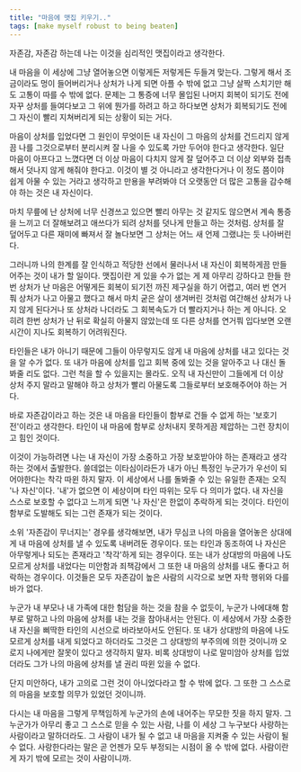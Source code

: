 ```yaml
---
title: "마음에 맷집 키우기.."
tags: [make myself robust to being beaten]
---
```


자존감, 자존감 하는데 나는 이것을 심리적인 맷집이라고 생각한다. 

내 마음을 이 세상에 그냥 열어놓으면 이렇게든 저렇게든 두들겨 맞는다. 그렇게 해서 조금이라도 멍이 들어버리거나 상처가 나게 되면 아플 수 밖에 없고 그냥 살짝 스치기만 해도 고통이 따를 수 밖에 없다. 문제는 그 통증에 너무 몰입된 나머지 회복이 되기도 전에 자꾸 상처를 들여다보고 그 위에 뭔가를 하려고 하고 하다보면 상처가 회복되기도 전에 그 자신이 빨리 지쳐버리게 되는 상황이 되는 거다.

마음이 상처를 입었다면 그 원인이 무엇이든 내 자신이 그 마음의 상처를 건드리지 않게끔 나를 그것으로부터 분리시켜 잘 나을 수 있도록 가만 두어야 한다고 생각한다. 일단 마음이 아프다고 느꼈다면 더 이상 마음이 다치지 않게 잘 덮어주고 더 이상 외부와 접촉해서 덧나지 않게 해줘야 한다고. 이것이 별 것 아니라고 생각한다거나 이 정도 쯤이야 쉽게 아물 수 있는 거라고 생각하고 만용을 부려봐야 더 오랫동안 더 많은 고통을 감수해야 하는 것은 내 자신이다. 

마치 무릎에 난 상처에 너무 신경쓰고 있으면 빨리 아무는 것 같지도 않으면서 계속 통증을 느끼고 더 잘해보려고 애쓰다가 되려 상처를 덧나게 만들고 하는 것처럼. 상처를 잘 덮어두고 다른 재미에 빠져서 잘 놀다보면 그 상처는 어느 새 언제 그랬냐는 듯 나아버린다.

그러니까 나의 한계를 잘 인식하고 적당한 선에서 물러나서 내 자신이 회복하게끔 만들어주는 것이 내가 할 일이다. 맷집이란 게 있을 수가 없는 게 제 아무리 강하다고 한들 한번 상처가 난 마음은 어떻게든 회복이 되기전 까진 제구실을 하기 어렵고, 여러 번 연거풔 상처가 나고 아물고 했다고 해서 마치 굳은 살이 생겨버린 것처럼 여간해선 상처가 나지 않게 된다거나 또 상처라 나더라도 그 회복속도가 더 빨라지거나 하는 게 아니다. 오히려 한번 상처가 난 뒤로 확실히 아물지 않았는데 또 다른 상처를 연거풔 입다보면 오랜 시간이 지나도 회복하기 어려워진다. 

타인들은 내가 아니기 때문에 그들이 아무렇지도 않게 내 마음에 상처를 내고 있다는 것을 알 수가 없다. 또 내가 마음에 상처를 입고 회복 중에 있는 것을 알아주고 나 대신 돌봐줄 리도 없다. 그런 척을 할 수 있을지는 몰라도. 오직 내 자신만이 그들에게 더 이상 상처 주지 말라고 말해야 하고 상처가 빨리 아물도록 그들로부터 보호해주어야 하는 거다. 

바로 자존감이라고 하는 것은 내 마음을 타인들이 함부로 건들 수 없게 하는 '보호기전'이라고 생각한다. 타인이 내 마음에 함부로 상처내지 못하게끔 제압하는 그런 장치이고 힘인 것이다. 

이것이 가능하려면 나는 내 자신이 가장 소중하고 가장 보호받아야 하는 존재라고 생각하는 것에서 출발한다. 쓸데없는 이타심이라든가 내가 아닌 특정인 누군가가 우선이 되어야한다는 착각 따윈 하지 말자. 이 세상에서 나를 돌봐줄 수 있는 유일한 존재는 오직 '나 자신'이다. '내'가 없으면 이 세상이며 타인 따위는 모두 다 의미가 없다. 내 자신을 스스로 보호할 수 없다고 느끼게 되면 '나 자신'은 한없이 추락하게 되는 것이다. 타인이 함부로 도발해도 되는 그런 존재가 되는 것이다.

소위 '자존감이 무너지는' 경우를 생각해보면, 내가 무심코 나의 마음을 열어놓은 상대에게 내 마음에 상처를 낼 수 있도록 내버려둔 경우이다. 또는 타인과 동조하여 나 자신은 아무렇게나 되도는 존재라고 '착각'하게 되는 경우이다. 또는 내가 상대방의 마음에 나도 모르게 상처를 내었다는 미안함과 죄책감에서 그 또한 내 마음의 상처를 내도 좋다고 허락하는 경우이다. 이것들은 모두 자존감이 높은 사람의 시각으로 보면 자학 행위와 다를 바가 없다.

누군가 내 부모나 내 가족에 대한 험담을 하는 것을 참을 수 없듯이, 누군가 나에대해 함부로 말하고 나의 마음에 상처를 내는 것을 참아내서는 안된다. 이 세상에서 가장 소중한 내 자신을 삐딱한 타인의 시선으로 바라보아서도 안된다. 또 내가 상대방의 마음에 나도 모르게 상처를 내게 되었다고 하더라도 그것은 그 상대방의 부주의에 의한 것이니까 오로지 나에게만 잘못이 있다고 생각하지 말자. 비록 상대방이 나로 말미암아 상처를 입었더라도 그가 나의 마음에 상처를 낼 권리 따윈 있을 수 없다. 

단지 미안하다, 내가 고의로 그런 것이 아니었다라고 할 수 밖에 없다. 그 또한 그 스스로의 마음을 보호할 의무가 있었던 것이니까.

다시는 내 마음을 그렇게 무책임하게 누군가의 손에 내어주는 무모한 짓을 하지 말자. 그 누군가가 아무리 좋고 그 스스로 믿을 수 있는 사람, 나를 이 세상 그 누구보다 사랑하는 사람이라고 말하더라도. 그 사람이 내가 될 수 없고 내 마음을 지켜줄 수 있는 사람이 될 수 없다. 사랑한다라는 말은 곧 언젠가 모두 부정되는 시점이 올 수 밖에 없다. 사람이란 게 자기 밖에 모르는 것이 사람이니까. 